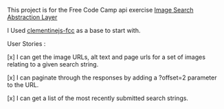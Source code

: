 This project is for the Free Code Camp api exercise [Image Search Abstraction Layer](http://www.freecodecamp.com/challenges/image-search-abstraction-layer)

I Used [clementinejs-fcc](https://github.com/johnstonbl01/clementinejs-fcc) as a base to start with.


User Stories :

[x] I can get the image URLs, alt text and page urls for a set of images relating to a given search string.

[x] I can paginate through the responses by adding a ?offset=2 parameter to the URL.

[x] I can get a list of the most recently submitted search strings.
